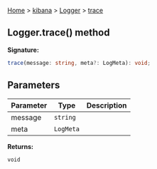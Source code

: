 [Home](./index) &gt; [kibana](./kibana.md) &gt; [Logger](./kibana.logger.md) &gt; [trace](./kibana.logger.trace.md)

## Logger.trace() method

<b>Signature:</b>

```typescript
trace(message: string, meta?: LogMeta): void;
```

## Parameters

|  Parameter | Type | Description |
|  --- | --- | --- |
|  message | `string` |  |
|  meta | `LogMeta` |  |

<b>Returns:</b>

`void`

